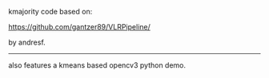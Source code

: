kmajority code based on:

https://github.com/gantzer89/VLRPipeline/

by andresf.

----

also features a kmeans based opencv3 python demo.
